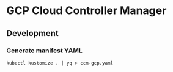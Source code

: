 # GCP Cloud Controller Manager

## Development

### Generate manifest YAML
```shell
kubectl kustomize . | yq > ccm-gcp.yaml
```
